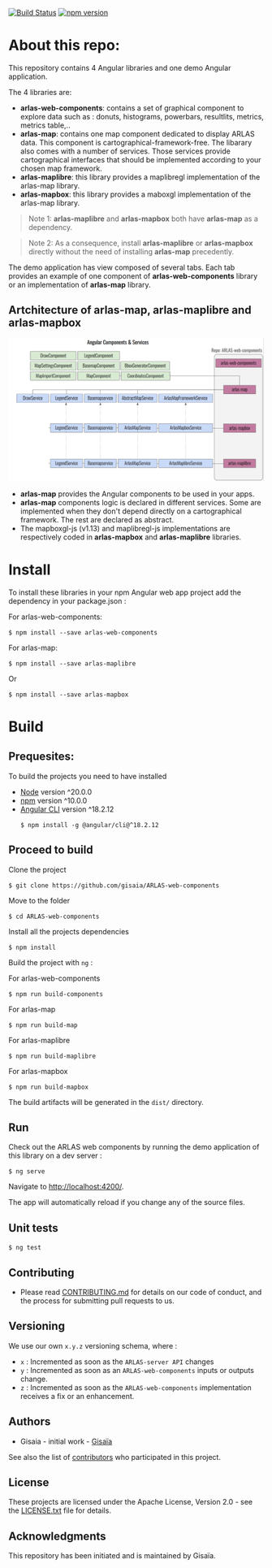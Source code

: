 [![Build Status](https://travis-ci.org/gisaia/ARLAS-web-components.svg?branch=develop)](https://travis-ci.org/gisaia/ARLAS-web-components)
[![npm version](https://badge.fury.io/js/arlas-web-components.svg)](https://badge.fury.io/js/arlas-web-components)

# About this repo:

This repository contains 4 Angular libraries and one demo Angular application.

The 4 libraries are:
- **arlas-web-components**: contains a set of graphical component to explore data such as : donuts, histograms, powerbars, resultlits, metrics, metrics table,..
- **arlas-map**: contains one map component dedicated to display ARLAS data. This component is cartographical-framework-free. The libarary also comes with a number of services. Those services provide cartographical interfaces that should be implemented according to your chosen map framework.
- **arlas-maplibre**: this library provides a maplibregl implementation of the arlas-map library.
- **arlas-mapbox**: this library provides a maboxgl implementation of the arlas-map library.

> Note 1: **arlas-maplibre** and **arlas-mapbox** both have **arlas-map** as a dependency.

> Note 2: As a consequence, install **arlas-maplibre** or **arlas-mapbox** directly without the need of installing **arlas-map** precedently.


The demo application has view composed of several tabs. Each tab provides an example of one component of **arlas-web-components** library or an implementation of **arlas-map** library.

## Artchitecture of **arlas-map**, **arlas-maplibre** and **arlas-mapbox**

<img src="./images/arlas-map-library.png">

- **arlas-map** provides the Angular components to be used in your apps.
- **arlas-map** components logic is declared in different services. Some are implemented when they don't depend directly on a cartographical framework. The rest are declared as abstract.
- The mapboxgl-js (v1.13) and maplibregl-js implementations are respectively coded in **arlas-mapbox** and **arlas-maplibre** libraries.



# Install

To install these libraries in your npm Angular web app project add the dependency in your package.json :

For arlas-web-components:
```shell
$ npm install --save arlas-web-components
```

For arlas-map:
```shell
$ npm install --save arlas-maplibre
```
Or
```shell
$ npm install --save arlas-mapbox
```

# Build

## Prequesites:

To build the projects you need to have installed
- [Node](https://nodejs.org/en/) version ^20.0.0 
- [npm](https://github.com/npm/npm) version ^10.0.0
- [Angular CLI](https://github.com/angular/angular-cli) version ^18.2.12
  ```
  $ npm install -g @angular/cli@^18.2.12
  ```
## Proceed to build

Clone the project

```shell
$ git clone https://github.com/gisaia/ARLAS-web-components
```

Move to the folder

```shell
$ cd ARLAS-web-components
```

Install all the projects dependencies

```shell
$ npm install
```

Build the project with `ng` :

For arlas-web-components
```shell
$ npm run build-components
```

For arlas-map
```shell
$ npm run build-map
```

For arlas-maplibre
```shell
$ npm run build-maplibre
```


For arlas-mapbox
```shell
$ npm run build-mapbox
```

The build artifacts will be generated in the `dist/` directory. 


## Run 

Check out the ARLAS web components by running the demo application of this library on a dev server  :

```shell
$ ng serve 
```

Navigate to [http://localhost:4200/](http://localhost:4200/).

 The app will automatically reload if you change any of the source files.

## Unit tests

```shell
$ ng test
```

## Contributing

- Please read [CONTRIBUTING.md](CONTRIBUTING.md) for details on our code of conduct, and the process for submitting pull requests to us.

## Versioning

We use our own `x.y.z` versioning schema, where :

- `x` : Incremented as soon as the `ARLAS-server API` changes
- `y` : Incremented as soon as an `ARLAS-web-components` inputs or outputs change.
- `z` : Incremented as soon as the `ARLAS-web-components` implementation receives a fix or an enhancement.

## Authors

- Gisaia - initial work - [Gisaïa](https://gisaia.com/) 

See also the list of [contributors](https://github.com/gisaia/ARLAS-web-components/graphs/contributors) who participated in this project.

## License

These projects are licensed under the Apache License, Version 2.0 - see the [LICENSE.txt](https://github.com/gisaia/ARLAS-web-components/blob/develop/LICENSE.txt) file for details.

## Acknowledgments

This repository has been initiated and is maintained by Gisaïa.
